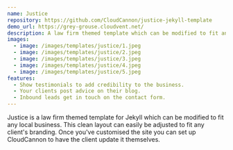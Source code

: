 ```yaml
---
name: Justice
repository: https://github.com/CloudCannon/justice-jekyll-template
demo_url: https://grey-grouse.cloudvent.net/
description: A law firm themed template which can be modified to fit any local business.
images:
  - image: /images/templates/justice/1.jpeg
  - image: /images/templates/justice/2.jpeg
  - image: /images/templates/justice/3.jpeg
  - image: /images/templates/justice/4.jpeg
  - image: /images/templates/justice/5.jpeg
features:
  - Show testimonials to add credibility to the business.
  - Your clients post advice on their blog.
  - Inbound leads get in touch on the contact form.
---
```


Justice is a law firm themed template for Jekyll which can be modified to fit any local business. This clean layout can easily be adjusted to fit any client's branding. Once you've customised the site you can set up CloudCannon to have the client update it themselves.